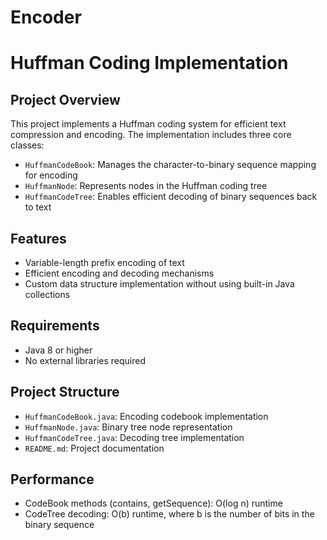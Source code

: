 # Encoder
# Huffman Coding Implementation

## Project Overview
This project implements a Huffman coding system for efficient text compression and encoding. The implementation includes three core classes:

- `HuffmanCodeBook`: Manages the character-to-binary sequence mapping for encoding
- `HuffmanNode`: Represents nodes in the Huffman coding tree
- `HuffmanCodeTree`: Enables efficient decoding of binary sequences back to text

## Features
- Variable-length prefix encoding of text
- Efficient encoding and decoding mechanisms
- Custom data structure implementation without using built-in Java collections

## Requirements
- Java 8 or higher
- No external libraries required

## Project Structure
- `HuffmanCodeBook.java`: Encoding codebook implementation
- `HuffmanNode.java`: Binary tree node representation
- `HuffmanCodeTree.java`: Decoding tree implementation
- `README.md`: Project documentation

## Performance
- CodeBook methods (contains, getSequence): O(log n) runtime
- CodeTree decoding: O(b) runtime, where b is the number of bits in the binary sequence
